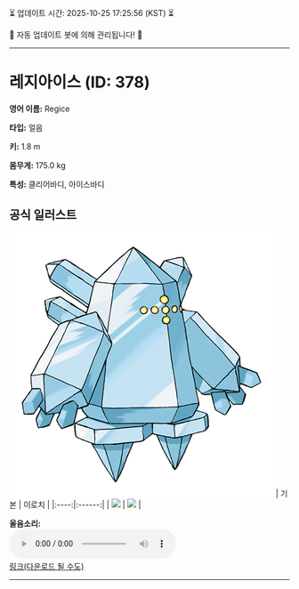 
⏳ 업데이트 시간: 2025-10-25 17:25:56 (KST) ⏳

🤖 자동 업데이트 봇에 의해 관리됩니다! 🤖

---

# 레지아이스 (ID: 378)
**영어 이름:** Regice

**타입:** 얼음

**키:** 1.8 m

**몸무게:** 175.0 kg

**특성:** 클리어바디, 아이스바디

## 공식 일러스트
![](https://raw.githubusercontent.com/PokeAPI/sprites/master/sprites/pokemon/other/official-artwork/378.png)
| 기본 | 이로치 |
|:----:|:------:|
| <img src="http://play.pokemonshowdown.com/sprites/ani/regice.gif" width="200"> | <img src="http://play.pokemonshowdown.com/sprites/ani-shiny/regice.gif" width="200"> |

**울음소리:**<br><audio controls src="https://raw.githubusercontent.com/PokeAPI/cries/main/cries/pokemon/latest/378.ogg"></audio><br> [링크(다운로드 될 수도)](https://raw.githubusercontent.com/PokeAPI/cries/main/cries/pokemon/latest/378.ogg)


---
